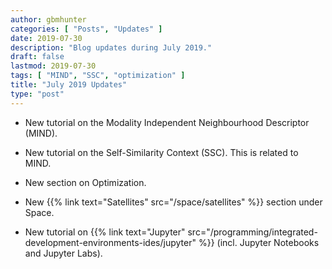 ```yaml
---
author: gbmhunter
categories: [ "Posts", "Updates" ]
date: 2019-07-30
description: "Blog updates during July 2019."
draft: false
lastmod: 2019-07-30
tags: [ "MIND", "SSC", "optimization" ]
title: "July 2019 Updates"
type: "post"
---
```


* New tutorial on the Modality Independent Neighbourhood Descriptor (MIND).

* New tutorial on the Self-Similarity Context (SSC). This is related to MIND.

* New section on Optimization.

* New {{% link text="Satellites" src="/space/satellites" %}} section under Space.

* New tutorial on {{% link text="Jupyter" src="/programming/integrated-development-environments-ides/jupyter" %}} (incl. Jupyter Notebooks and Jupyter Labs).